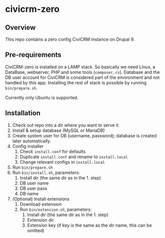 # civicrm-zero

## Overview

This repo contains a zero config CiviCRM instance on Drupal 9.

## Pre-requirements

CiviCRM-zero is installed on a LAMP stack. So basically we need Linux, a DataBase, webserver, PHP and some tools (`composer`, `cv`).
Database and the  DB user account for CiviCRM is considered part of the environment and not handled by this app.
Installing the rest of stack is possible by running `bin/prepare.sh`.

Currently only Ubuntu is supported.

## Installation

1. Check out repo into a dir where you want to serve it
1. Install & setup database (MySQL or MariaDB)
1. Create system user for DB (username, password); database is created later automatically.
1. Config installer
   1. Check `install.conf` for defaults
   1. Duplicate `install.conf` and rename to `install.local`
   1. Change relevant configs in `install.local`
1. Run `bin/prepare.sh`
1. Run `bin/install.sh`, parameters:
   1. Install dir (the same dir as in the 1. step)
   1. DB user name
   1. DB user pass
   1. DB name
1. (Optional) Install extensions
   1. Download extension
   1. Run `bin/extension.sh`, parameters:
      1. Install dir (the same dir as in the 1. step)
      1. Extension dir
      1. Extension key (if key is the same as the dir name, this can be omitted)
